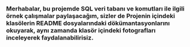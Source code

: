 ### Merhabalar, bu projemde SQL veri tabanı ve komutları ile ilgili örnek çalışmalar paylaşacağım, sizler de Projenin içindeki klasölerin README dosyalarındaki dökümantasyonlarını okuyarak, aynı zamanda klasör içindeki fotografları inceleyerek faydalanabilirisiz.
